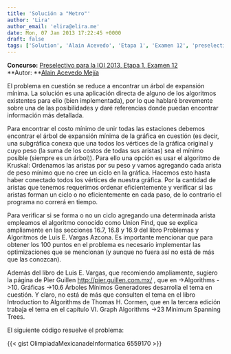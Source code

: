 ```yaml
---
title: 'Solución a "Metro"'
author: 'Lira'
author_email: 'elira@elira.me'
date: Mon, 07 Jan 2013 17:22:45 +0000
draft: false
tags: ['Solution', 'Alain Acevedo', 'Etapa 1', 'Examen 12', 'preselectivo', 'solución', 'Soluciones Preselectivo 2013']
---
```


**Concurso:** [Preselectivo para la IOI 2013, Etapa 1, Examen 12](https://omegaup.com/arena/IOI2013E1P12) **Autor: **[Alain Acevedo Mejía](mailto:alainacme@gmail.com)

El problema en cuestión se reduce a encontrar un árbol de expansión mínima. La solución es una aplicación directa de alguno de los algoritmos existentes para ello (bien implementada), por lo que hablaré brevemente sobre una de las posibilidades y daré referencias donde puedan encontrar información más detallada.

Para encontrar el costo mínimo de unir todas las estaciones debemos encontrar el árbol de expansión mínima de la gráfica en cuestión (es decir, una subgráfica conexa que una todos los vértices de la gráfica original y cuyo peso (la suma de los costos de todas sus aristas) sea el mínimo posible (siempre es un árbol)). Para ello una opción es usar el algoritmo de Kruskal: Ordenamos las aristas por su peso y vamos agregando cada arista de peso mínimo que no cree un ciclo en la gráfica. Hacemos esto hasta haber conectado todos los vértices de nuestra gráfica. Por la cantidad de aristas que tenemos requerimos ordenar eficientemente y verificar si las aristas forman un ciclo o no eficientemente en cada paso, de lo contrario el programa no correrá en tiempo.

Para verificar si se forma o no un ciclo agregando una determinada arista empleamos el algoritmo conocido como Union Find, que se explica ampliamente en las secciones 16.7, 16.8 y 16.9 del libro Problemas y Algoritmos de Luis E. Vargas Azcona. Es importante mencionar que para obtener los 100 puntos en el problema es necesario implementar las optimizaciones que se mencionan (y aunque no fuera así no está de más que las conozcan).

Además del libro de Luis E. Vargas, que recomiendo ampliamente, sugiero la página de Pier Guillen http://pier.guillen.com.mx/ , que en ->Algorithms ->10. Gráficas ->10.6 Árboles Mínimos Generadores desarrolla el tema en cuestión. Y claro, no está de más que consulten el tema en el libro Introduction to Algorithms de Thomas H. Cormen, que en la tercera edición trabaja el tema en el capítulo VI. Graph Algorithms ->23 Minimum Spanning Trees.

El siguiente código resuelve el problema:

{{< gist OlimpiadaMexicanadeInformatica 6559170 >}}
